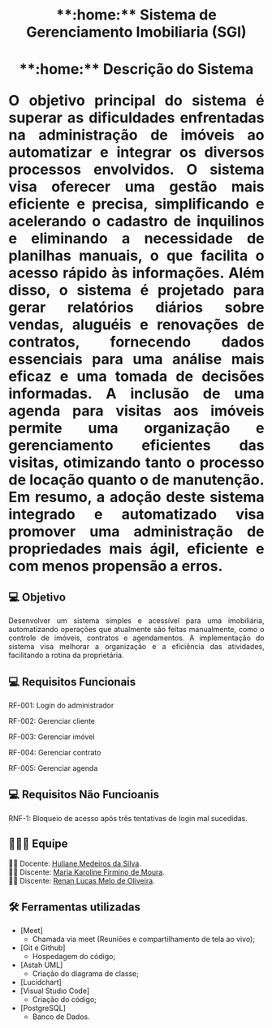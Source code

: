 <h1 align="center"> **:home:** Sistema de Gerenciamento Imobiliaria (SGI)

<h1 align="center"> **:home:** Descrição do Sistema 

 <p align="justify"> O objetivo principal do sistema é superar as dificuldades enfrentadas na administração de imóveis ao automatizar e integrar os diversos processos envolvidos. O sistema visa oferecer uma gestão mais eficiente e precisa, simplificando e acelerando o cadastro de inquilinos e eliminando a necessidade de planilhas manuais, o que facilita o acesso rápido às informações. Além disso, o sistema é projetado para gerar relatórios diários sobre vendas, aluguéis e renovações de contratos, fornecendo dados essenciais para uma análise mais eficaz e uma tomada de decisões informadas. A inclusão de uma agenda para visitas aos imóveis permite uma organização e gerenciamento eficientes das visitas, otimizando tanto o processo de locação quanto o de manutenção. Em resumo, a adoção deste sistema integrado e automatizado visa promover uma administração de propriedades mais ágil, eficiente e com menos propensão a erros. </p>

 ## **:computer:** Objetivo
  <p align="justify"> Desenvolver um sistema simples e acessível para uma imobiliária, automatizando operações que atualmente são feitas manualmente, como o controle de imóveis, contratos e agendamentos. A implementação do sistema visa melhorar a organização e a eficiência das atividades, facilitando a rotina da proprietária. </p>

## **:computer:** Requisitos Funcionais 

<p align="justify"> RF-001: Login do administrador </p>
<p align="justify"> RF-002: Gerenciar cliente </p>
<p align="justify"> RF-003: Gerenciar imóvel </p>
<p align="justify"> RF-004: Gerenciar contrato </p>
<p align="justify"> RF-005: Gerenciar agenda </p>

## **:computer:** Requisitos Não Funcioanis

<p align="justify"> RNF-1: Bloqueio de acesso após três tentativas de login mal sucedidas. </p>

## :family_man_woman_girl: Equipe

:woman_teacher: Docente: [Huliane Medeiros da Silva]().<br />
:woman_student: Discente: [Maria Karoline Firmino de Moura](https://github.com/Mkaroline).<br />
:woman_student: Discente: [Renan Lucas Melo de Oliveira](https://github.com/RenanLucas19).<br />

## **:hammer_and_wrench:** Ferramentas utilizadas
 *  [Meet]
    * Chamada via meet (Reuniões e compartilhamento de tela ao vivo);    
 *  [Git e Github]
    * Hospedagem do código;
 *  [Astah UML]
    * Criação do diagrama de classe;
 * [Lucidchart]
 *  [Visual Studio Code]
    * Criação do código;
 * [PostgreSQL]
   * Banco de Dados.
